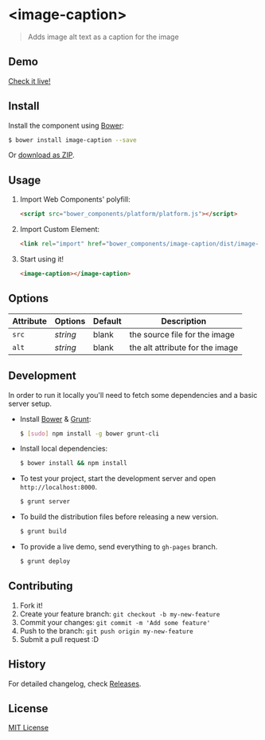 # &lt;image-caption&gt;

> Adds image alt text as a caption for the image

## Demo

[Check it live!](http://karlgroves.github.io/image-caption)

## Install

Install the component using [Bower](http://bower.io/):

```sh
$ bower install image-caption --save
```

Or [download as ZIP](https://github.com/karlgroves/image-caption/archive/master.zip).

## Usage

1. Import Web Components' polyfill:

    ```html
    <script src="bower_components/platform/platform.js"></script>
    ```

2. Import Custom Element:

    ```html
    <link rel="import" href="bower_components/image-caption/dist/image-caption.html">
    ```

3. Start using it!

    ```html
    <image-caption></image-caption>
    ```

## Options

Attribute     | Options     | Default      | Description
---           | ---         | ---          | ---
`src`         | *string*    | blank        | the source file for the image
`alt`         | *string*    | blank        | the alt attribute for the image

## Development

In order to run it locally you'll need to fetch some dependencies and a basic server setup.

* Install [Bower](http://bower.io/) & [Grunt](http://gruntjs.com/):

    ```sh
    $ [sudo] npm install -g bower grunt-cli
    ```

* Install local dependencies:

    ```sh
    $ bower install && npm install
    ```

* To test your project, start the development server and open `http://localhost:8000`.

    ```sh
    $ grunt server
    ```

* To build the distribution files before releasing a new version.

    ```sh
    $ grunt build
    ```

* To provide a live demo, send everything to `gh-pages` branch.

    ```sh
    $ grunt deploy
    ```

## Contributing

1. Fork it!
2. Create your feature branch: `git checkout -b my-new-feature`
3. Commit your changes: `git commit -m 'Add some feature'`
4. Push to the branch: `git push origin my-new-feature`
5. Submit a pull request :D

## History

For detailed changelog, check [Releases](https://github.com/karlgroves/image-caption/releases).

## License

[MIT License](http://opensource.org/licenses/MIT)
